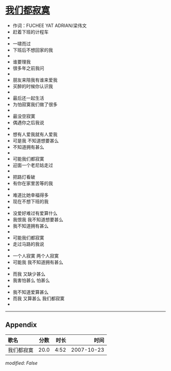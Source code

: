 # [我们都寂寞](https://music.163.com/song?id=65385)

* 作词：FUCHEE YAT ADRIAN/梁伟文
* 赶着下班的计程车
* 
* 一啸而过
* 下班后不想回家的我
* 
* 谁要理我
* 很多年之前我问
* 
* 朋友来陪我有谁来爱我
* 买醉的时候你认识我
* 
* 最后还一起生活
* 为怕寂寞我们做了很多
* 
* 最没空寂寞
* 偶遇你之后我说
* 
* 想有人爱我就有人爱我
* 可是我 不知道想要甚么
* 不知道拥有甚么
* 
* 可能我们都寂寞
* 迎面一个老尼姑走过
* 
* 把路灯看破
* 有你在家里苦等的我
* 
* 难道比她幸福得多
* 现在不想下班的我
* 
* 没爱好难过有爱算什么
* 我恨我 我不知道想要甚么
* 我不知道拥有甚么
* 
* 可能我们都寂寞
* 走过马路的我说
* 
* 一个人寂寞 两个人寂寞
* 可能我 我不知道拥有甚么
* 
* 而我 又缺少甚么
* 我害怕甚么 怕甚么
* 
* 我不知道爱算甚么
* 而我 又算甚么 我们都寂寞
* 


---

## Appendix

|歌名|分数|时长|时间|
|:---|:---:|---:|---:|
|我们都寂寞|20.0|4:52|2007-10-23

*modified: False*
